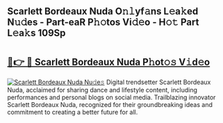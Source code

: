 ## Scarlett Bordeaux Nuda O𝚗𝚕yf𝚊ns L𝚎a𝚔ed N𝚞𝚍es - Part-eaR P𝚑𝚘tos Vi𝚍𝚎o - H𝚘𝚝 Part L𝚎a𝚔s 109Sp

# <h2><a href="http://kfc8kyn.oniu.top/?m=Scarlett+Bordeaux+Nuda">🔗👉 🔴 Scarlett Bordeaux Nuda P𝚑ot𝚘𝚜 V𝚒d𝚎o</a></h2>

[![Scarlett Bordeaux Nuda Nu𝚍e𝚜](https://i.imgur.com/0qMVB7G.gif)](http://kfc8kyn.oniu.top/?m=Scarlett+Bordeaux+Nuda)
Digital trendsetter Scarlett Bordeaux Nuda, acclaimed for sharing dance and lifestyle content, including performances and personal blogs on social media. Trailblazing innovator Scarlett Bordeaux Nuda, recognized for their groundbreaking ideas and commitment to creating a better future for all.  

